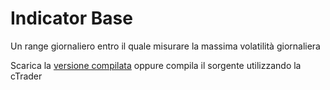 # Indicator Base
Un range giornaliero entro il quale misurare la massima volatilità giornaliera

Scarica la [versione compilata](https://ctrader.guru/product/day-power/) oppure compila il sorgente utilizzando la cTrader
